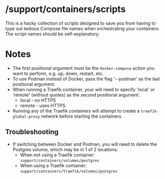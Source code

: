 # /support/containers/scripts

This is a hacky collection of scripts designed to save you from having to type out tedious Compose file names when orchestrating your containers. The script names should be self-explanatory.

# Notes

- The first positional argument must be the `docker-compose` action you want to perform, e.g. up, down, restart, etc.
- To use Podman instead of Docker, pass the flag '--podman' as the last positional argument.
- When running a Traefik container, your will need to specify 'local' or 'remote' (without quotes) as the second positional argument.
  - local - no HTTPS
  - remote - uses HTTPS
- Running any of the Traefik containers will attempt to create a `traefik-global-proxy` network before starting the containers.

## Troubleshooting

- If switching between Docker and Podman, you will need to delete the Postgres volume, which may be in 1 of 2 locations:
  - When not using a Traefik container: `support/containers/volumes/postgres`
  - When using a Traefik container: `support/containers/traefik/volumes/postgres`
